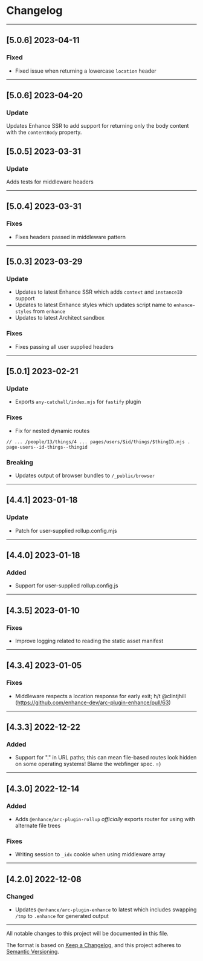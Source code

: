 # Changelog

---

## [5.0.6] 2023-04-11

### Fixed

- Fixed issue when returning a lowercase `location` header

---

## [5.0.6] 2023-04-20

### Update

Updates Enhance SSR to add support for returning only the body content with the `contentBody` property.

## [5.0.5] 2023-03-31

### Update

Adds tests for middleware headers

---

## [5.0.4] 2023-03-31

### Fixes

- Fixes headers passed in middleware pattern

---

## [5.0.3] 2023-03-29

### Update

- Updates to latest Enhance SSR which adds `context` and `instanceID` support
- Updates to latest Enhance styles which updates script name to `enhance-styles` from `enhance`
- Updates to latest Architect sandbox


### Fixes

- Fixes passing all user supplied headers

---

## [5.0.1] 2023-02-21

### Update

- Exports `any-catchall/index.mjs` for `fastify` plugin


### Fixes

- Fix for nested dynamic routes

```
// ... /people/13/things/4 ... pages/users/$id/things/$thingID.mjs . page-users--id-things--thingid
```


### Breaking

- Updates output of browser bundles to `/_public/browser`

---

## [4.4.1] 2023-01-18

### Update

- Patch for user-supplied rollup.config.mjs

---

## [4.4.0] 2023-01-18

### Added

- Support for user-supplied rollup.config.js

---

## [4.3.5] 2023-01-10

### Fixes

- Improve logging related to reading the static asset manifest

---

## [4.3.4] 2023-01-05

### Fixes

- Middleware respects a location response for early exit; h/t @clintjhill (https://github.com/enhance-dev/arc-plugin-enhance/pull/63)

---

## [4.3.3] 2022-12-22

### Added

- Support for "." in URL paths; this can mean file-based routes look hidden on some operating systems! Blame the webfinger spec. =)

---

## [4.3.0] 2022-12-14

### Added

- Adds `@enhance/arc-plugin-rollup` _officially_ exports router for using with alternate file trees


### Fixes

- Writing session to `_idx` cookie when using middleware array

---

## [4.2.0] 2022-12-08

### Changed

- Updates `@enhance/arc-plugin-enhance` to latest which includes swapping `/tmp` to `.enhance` for generated output

---

All notable changes to this project will be documented in this file.

The format is based on [Keep a Changelog](https://keepachangelog.com/en/1.0.0/), and this project adheres to [Semantic Versioning](https://semver.org/spec/v2.0.0.html).
